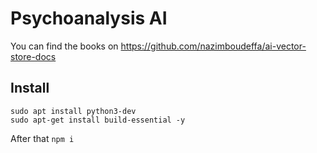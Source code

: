 # Psychoanalysis AI

You can find the books on https://github.com/nazimboudeffa/ai-vector-store-docs

## Install 

```
sudo apt install python3-dev
sudo apt-get install build-essential -y
```

After that `npm i`
